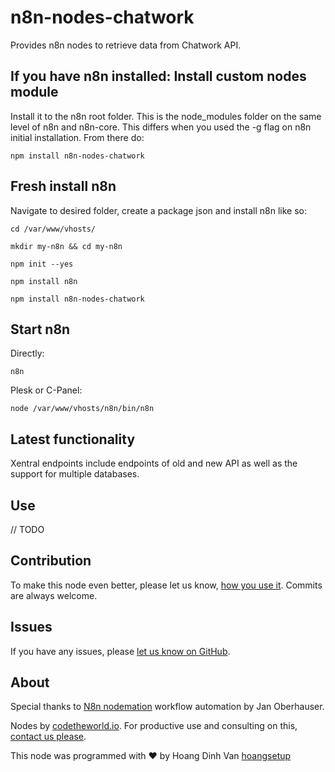 # n8n-nodes-chatwork
Provides n8n nodes to retrieve data from Chatwork API.

## If you have n8n installed: Install custom nodes module

Install it to the n8n root folder. This is the node_modules folder on the same level of n8n and n8n-core. This differs when you used the -g flag on n8n initial installation. From there do:
```
npm install n8n-nodes-chatwork
```
## Fresh install n8n

Navigate to desired folder, create a package json and install n8n like so:

```
cd /var/www/vhosts/

mkdir my-n8n && cd my-n8n

npm init --yes

npm install n8n

npm install n8n-nodes-chatwork
```
## Start n8n

Directly:
```
n8n
```

Plesk or C-Panel:
```
node /var/www/vhosts/n8n/bin/n8n
```

## Latest functionality

Xentral endpoints include endpoints of old and new API as well as the support for multiple databases.

## Use

// TODO

## Contribution

To make this node even better, please let us know, [how you use it](mailto:hoang.dv@outlook.com). Commits are always welcome. 

## Issues

If you have any issues, please [let us know on GitHub](https://github.com/hoangsetup/n8n-nodes-chatwork/issues).

## About
Special thanks to [N8n nodemation](https://n8n.io) workflow automation by Jan Oberhauser.

Nodes by [codetheworld.io](https://codetheworld.io). For productive use and consulting on this, [contact us please](mailto:hoang.dv@outlook.com).

This node was programmed with :heart: by Hoang Dinh Van [hoangsetup](https://github.com/hoangsetup)
